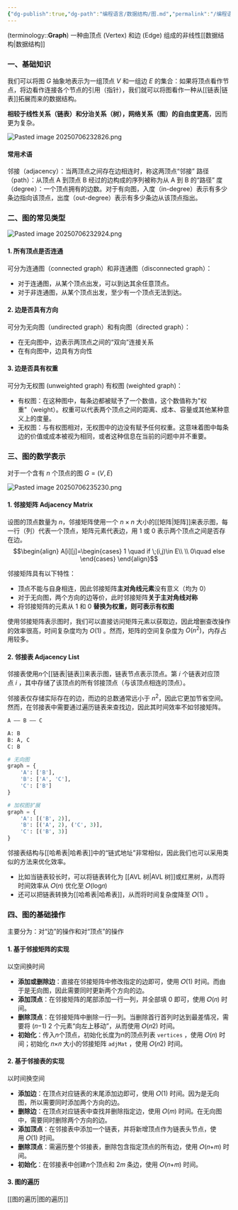 ```yaml
---
{"dg-publish":true,"dg-path":"编程语言/数据结构/图.md","permalink":"/编程语言/数据结构/图/","dgPassFrontmatter":true,"noteIcon":"","created":"2024-05-21T15:20:28.073+08:00","updated":"2025-08-28T21:53:13.049+08:00"}
---
```



(terminology::**Graph**)
一种由顶点 (Vertex) 和边 (Edge) 组成的非线性[[数据结构\|数据结构]]

### 一、基础知识
我们可以将图 $G$ 抽象地表示为一组顶点 $V$ 和一组边 $E$ 的集合：如果将顶点看作节点，将边看作连接各个节点的引用（指针），我们就可以将图看作一种从[[链表\|链表]]拓展而来的数据结构。

**相较于线性关系（链表）和分治关系（树），网络关系（图）的自由度更高**，因而更为复杂。

![Pasted image 20250706232826.png](/img/user/Functional%20files/Photo%20Resources/Pasted%20image%2020250706232826.png)


#### 常用术语
邻接（adjacency）：当两顶点之间存在边相连时，称这两顶点“邻接”
路径（path）：从顶点 A 到顶点 B 经过的边构成的序列被称为从 A 到 B 的“路径”
度（degree）：一个顶点拥有的边数。对于有向图，入度（in-degree）表示有多少条边指向该顶点，出度（out-degree）表示有多少条边从该顶点指出。


### 二、图的常见类型

![Pasted image 20250706232924.png](/img/user/Functional%20files/Photo%20Resources/Pasted%20image%2020250706232924.png)

#### 1. 所有顶点是否连通
可分为连通图（connected graph）和非连通图（disconnected graph）：
- 对于连通图，从某个顶点出发，可以到达其余任意顶点。
- 对于非连通图，从某个顶点出发，至少有一个顶点无法到达。

#### 2. 边是否具有方向
可分为无向图（undirected graph）和有向图（directed graph）：
- 在无向图中，边表示两顶点之间的“双向”连接关系
- 在有向图中，边具有方向性

#### 3. 边是否具有权重
可分为无权图 (unweighted graph)  有权图 (weighted graph)：
- 有权图：在这种图中，每条边都被赋予了一个数值，这个数值称为"权重"（weight）。权重可以代表两个顶点之间的距离、成本、容量或其他某种意义上的度量。
- 无权图：与有权图相对，无权图中的边没有赋予任何权重。这意味着图中每条边的价值或成本被视为相同，或者这种信息在当前的问题中并不重要。


### 三、图的数学表示
对于一个含有 $n$ 个顶点的图 $G=(V,E)$

![Pasted image 20250706235230.png](/img/user/Functional%20files/Photo%20Resources/Pasted%20image%2020250706235230.png)

#### 1. 邻接矩阵 Adjacency Matrix
设图的顶点数量为 $n$，邻接矩阵使用一个 $n\times n$ 大小的[[矩阵\|矩阵]]来表示图，每一行（列）代表一个顶点，矩阵元素代表边，用 1 或 0 表示两个顶点之间是否存在边。
$$\begin{align}
A[i][j]=\begin{cases}
1 \quad if \;(i,j)\in E\\
 \\
0\quad else
\end{cases}
\end{align}$$


邻接矩阵具有以下特性：
- 顶点不能与自身相连，因此邻接矩阵**主对角线元素**没有意义（均为 0）
- 对于无向图，两个方向的边等价，此时邻接矩阵**关于主对角线对称**
- 将邻接矩阵的元素从 1 和 0 **替换为权重，则可表示有权图**

使用邻接矩阵表示图时，我们可以直接访问矩阵元素以获取边，因此增删查改操作的效率很高，时间复杂度均为 $O(1)$ 。然而，矩阵的空间复杂度为 $O(n^{2})$，内存占用较多。

#### 2. 邻接表 Adjacency List
邻接表使用$n$个[[链表\|链表]]来表示图，链表节点表示顶点。第 𝑖 个链表对应顶点 𝑖 ，其中存储了该顶点的所有邻接顶点（与该顶点相连的顶点）。

邻接表仅存储实际存在的边，而边的总数通常远小于 $n^{2}$，因此它更加节省空间。然而，在邻接表中需要通过遍历链表来查找边，因此其时间效率不如邻接矩阵。

```markdown
A —— B —— C  

A: B  
B: A, C  
C: B  
```

```python
# 无向图
graph = {
    'A': ['B'],
    'B': ['A', 'C'],
    'C': ['B']
}

# 加权图扩展
graph = {
    'A': [('B', 2)],
    'B': [('A', 2), ('C', 3)],
    'C': [('B', 3)]
}
```

邻接表结构与[[哈希表\|哈希表]]中的“链式地址”非常相似，因此我们也可以采用类似的方法来优化效率。
- 比如当链表较长时，可以将链表转化为 [[AVL 树\|AVL 树]]或红黑树，从而将时间效率从 𝑂(𝑛) 优化至 𝑂(log⁡𝑛) 
- 还可以把链表转换为[[哈希表\|哈希表]]，从而将时间复杂度降至 𝑂(1) 。

### 四、图的基础操作
主要分为：对“边”的操作和对“顶点”的操作
#### 1. 基于邻接矩阵的实现
以空间换时间
- **添加或删除边**：直接在邻接矩阵中修改指定的边即可，使用 𝑂(1) 时间。而由于是无向图，因此需要同时更新两个方向的边。
- **添加顶点**：在邻接矩阵的尾部添加一行一列，并全部填 0 即可，使用 𝑂(𝑛) 时间。
- **删除顶点**：在邻接矩阵中删除一行一列。当删除首行首列时达到最差情况，需要将 (𝑛−1) 2 个元素“向左上移动”，从而使用 𝑂(𝑛2) 时间。
- **初始化**：传入$n$个顶点，初始化长度为$n$的顶点列表 `vertices` ，使用 𝑂(𝑛) 时间；初始化 𝑛×𝑛 大小的邻接矩阵 `adjMat` ，使用 𝑂(𝑛2) 时间。

#### 2. 基于邻接表的实现
以时间换空间
- **添加边**：在顶点对应链表的末尾添加边即可，使用 𝑂(1) 时间。因为是无向图，所以需要同时添加两个方向的边。
- **删除边**：在顶点对应链表中查找并删除指定边，使用 𝑂(𝑚) 时间。在无向图中，需要同时删除两个方向的边。
- **添加顶点**：在邻接表中添加一个链表，并将新增顶点作为链表头节点，使用 𝑂(1) 时间。
- **删除顶点**：需遍历整个邻接表，删除包含指定顶点的所有边，使用 𝑂(𝑛+𝑚) 时间。
- **初始化**：在邻接表中创建$n$个顶点和 2𝑚 条边，使用 𝑂(𝑛+𝑚) 时间。
#### 3. 图的遍历
[[图的遍历\|图的遍历]]

